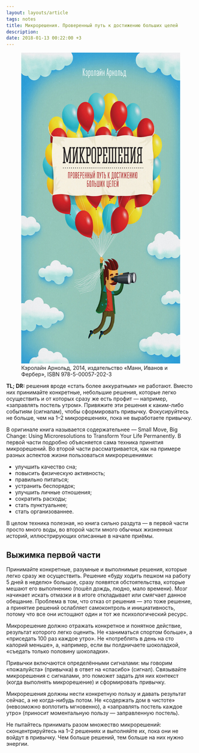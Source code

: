 ```yaml
---
layout: layouts/article
tags: notes
title: Микрорешения. Проверенный путь к достижению больших целей
description:
date: 2018-01-13 00:22:00 +3
---
```

<figure>
  <img alt="Обложка книги" src="assets/cover.jpg" height="827" width="570" />
  <figcaption>Кэролайн Арнольд, 2014, издательство «Манн, Иванов и Фербер», <span class="nobr">ISBN 978-5-00057-202-3</span></figcaption>
</figure>

**TL; DR:** решения вроде «стать более аккуратным» не работают. Вместо них принимайте конкретные, небольшие решения, которые легко осуществить и от которых сразу же есть профит — например, «заправлять постель утром». Привяжите эти решения к каким-либо событиям (сигналам), чтобы сформировать привычку. Фокусируйтесь не больше, чем на 1–2 микрорешениях, пока не выработаете привычку.

В оригинале книга называется содержательнее — Small Move, Big Change: Using Microresolutions to Transform Your Life Permanently. В первой части подробно объясняется сама техника принятия микрорешений. Во второй части рассматривается, как на примере разных аспектов жизни пользоваться микрорешениями:

- улучшить качество сна;
- повысить физическую активность;
- правильно питаться;
- устранить беспорядок;
- улучшить личные отношения;
- сократить расходы;
- стать пунктуальнее;
- стать организованнее.

В целом техника полезная, но книга сильно раздута — в первой части просто много воды, во второй части много обычных жизненных историй, иллюстрирующих описанные в начале приёмы.

## Выжимка первой части

Принимайте конкретные, разумные и выполнимые решения, которые легко сразу же осуществить. Решение «буду ходить пешком на работу 5 дней в неделю» большое, сразу появятся обстоятельства, которые мешают его выполнению (пошёл дождь, людно, мало времени). Мозг начинает искать отмазки и в итоге откладывает или смягчает данное обещание. Проблема в том, что отказ от решения — это тоже решение, а принятие решений ослабляет самоконтроль и инициативность, потому что все они истощают один и тот же психологический ресурс.

Микрорешение должно отражать конкретное и понятное действие, результат которого легко оценить. Не «заниматься спортом больше», а «приседать 100 раз каждое утро». Не «потреблять в день на сто калорий меньше», а, например, если вы полдничаете шоколадкой, «съедать только половину шоколадки».

Привычки включаются определёнными сигналами: мы говорим «пожалуйста» (привычка) в ответ на «спасибо» (сигнал). Связывайте микрорешения с сигналами, это поможет задать для них контекст (когда выполнять микрорешение) и сформировать привычку.

Микрорешения должны нести конкретную пользу и давать результат сейчас, а не когда-нибудь потом. Не «содержать дом в чистоте» (невозможно воплотить мгновенно), а «заправлять постель каждое утро» (приносит моментальную пользу — заправленную постель).

Не пытайтесь принимать разом множество микрорешений: сконцентрируйтесь на 1–2 решениях и выполняйте их, пока они не войдут в привычку. Чем больше решений, тем больше на них нужно энергии.
